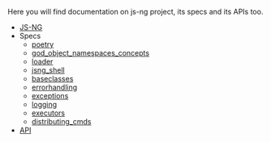 Here you will find documentation on js-ng project, its specs and its APIs too.


- [JS-NG](./js-ng.md)
- Specs
    - [poetry](poetry.md)
    - [god_object_namespaces_concepts](god_object_namespaces_concepts.md)
    - [loader](loader.md)
    - [jsng_shell](jsng_shell.md)
    - [baseclasses](baseclasses.md)
    - [errorhandling](errorhandling.md)
    - [exceptions](exceptions.md)
    - [logging](logging.md)
    - [executors](executors.md)
    - [distributing_cmds](distributing_cmds.md)
- [API](./api/jumpscale)